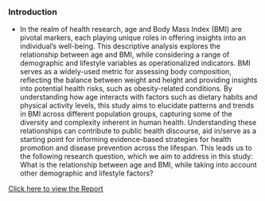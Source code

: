 ### Introduction 
- In the realm of health research, age and Body Mass Index (BMI) are pivotal markers, each playing unique roles in offering insights into an individual’s well-being. This descriptive analysis explores the relationship between age and BMI, while considering a range of demographic and lifestyle variables as operationalized indicators. BMI serves as a widely-used metric for assessing body composition, reflecting the balance between weight and height and providing insights into potential health risks, such as obesity-related conditions. By understanding how age interacts with factors such as dietary habits and physical activity levels, this study aims to elucidate patterns and trends in BMI across different population groups, capturing some of the diversity and complexity inherent in human health. Understanding these relationships can contribute to public health discourse, aid in/serve as a starting point for informing evidence-based strategies for health promotion and disease prevention across the lifespan. This leads us to the following research question, which we aim to address in this study: What is the relationship between age and BMI, while taking into account other demographic and lifestyle factors?

[Click here to view the Report](lab_report.pdf)
